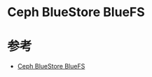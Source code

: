 Ceph BlueStore BlueFS
=====================

# 参考
 * [Ceph BlueStore BlueFS](http://blog.wjin.org/posts/ceph-bluestore-bluefs.html)
